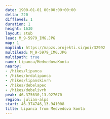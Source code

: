 ```yaml
---
date: 1900-01-01 00:00:00+00:00
delta: 220
difflevel: 1
duration: 1
height: 1630
layout: stub
lead: M_9-5979_IMG.JPG
map: 1
maplink: https://mapzs.projekti.si/poi/32992
multilead: M_9-5979_IMG.JPG
multipath: true
name: Lipanca/MedvedovaKonta
nearby:
- /hikes/lipanca
- /hikes/brdalipanca
- /hikes/lipanskivrh
- /hikes/debelapec
- /hikes/debelivrh
peak: 46.375630,13.927670
region: julian-alps
start: 46.374746,13.941008
title: Lipanca from Medvedova konta
---
```

